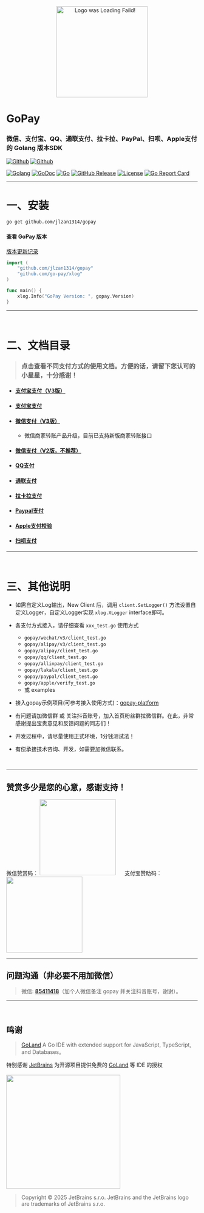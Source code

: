 <div align=center><img width="240" height="240" alt="Logo was Loading Faild!" src="logo.png"/></div>

# GoPay

### 微信、支付宝、QQ、通联支付、拉卡拉、PayPal、扫呗、Apple支付的 Golang 版本SDK

[![Github](https://img.shields.io/github/followers/iGoogle-ink?label=Follow&style=social)](https://github.com/iGoogle-ink)
[![Github](https://img.shields.io/github/forks/go-pay/gopay?label=Fork&style=social)](https://github.com/jlzan1314/gopay/fork)

[![Golang](https://img.shields.io/badge/golang-1.23+-brightgreen.svg)](https://golang.google.cn)
[![GoDoc](https://img.shields.io/badge/doc-pkg.go.dev-informational.svg)](https://pkg.go.dev/github.com/jlzan1314/gopay)
[![Go](https://github.com/jlzan1314/gopay/actions/workflows/go.yml/badge.svg)](https://github.com/jlzan1314/gopay/actions/workflows/go.yml)
[![GitHub Release](https://img.shields.io/github/v/release/go-pay/gopay)](https://github.com/jlzan1314/gopay/releases)
[![License](https://img.shields.io/github/license/go-pay/gopay)](https://www.apache.org/licenses/LICENSE-2.0)
[![Go Report Card](https://goreportcard.com/badge/github.com/jlzan1314/gopay)](https://goreportcard.com/report/github.com/jlzan1314/gopay)

---

# 一、安装

```bash
go get github.com/jlzan1314/gopay
```

#### 查看 GoPay 版本

  [版本更新记录](https://github.com/jlzan1314/gopay/blob/main/release_note.md)

```go
import (
    "github.com/jlzan1314/gopay"
    "github.com/go-pay/xlog"
)

func main() {
    xlog.Info("GoPay Version: ", gopay.Version)
}
```

---

<br>

# 二、文档目录

> ### 点击查看不同支付方式的使用文档。方便的话，请留下您认可的小星星，十分感谢！

* #### [支付宝支付（V3版）](https://github.com/jlzan1314/gopay/blob/main/doc/alipay_v3.md)
* #### [支付宝支付](https://github.com/jlzan1314/gopay/blob/main/doc/alipay.md)
* #### [微信支付（V3版）](https://github.com/jlzan1314/gopay/blob/main/doc/wechat_v3.md)
  * 微信商家转账产品升级，目前已支持新版商家转账接口
* #### [微信支付（V2版，不推荐）](https://github.com/jlzan1314/gopay/blob/main/doc/wechat_v2.md)
* #### [QQ支付](https://github.com/jlzan1314/gopay/blob/main/doc/qq.md)
* #### [通联支付](https://github.com/jlzan1314/gopay/blob/main/doc/allinpay.md)
* #### [拉卡拉支付](https://github.com/jlzan1314/gopay/blob/main/doc/lakala.md)
* #### [Paypal支付](https://github.com/jlzan1314/gopay/blob/main/doc/paypal.md)
* #### [Apple支付校验](https://github.com/jlzan1314/gopay/blob/main/doc/apple.md)
* #### [扫呗支付](https://github.com/jlzan1314/gopay/blob/main/doc/saobei.md)

---

<br>

# 三、其他说明

* 如需自定义Log输出，New Client 后，调用 `client.SetLogger()` 方法设置自定义Logger，自定义Logger实现 `xlog.XLogger` interface即可。

* 各支付方式接入，请仔细查看 `xxx_test.go` 使用方式
    * `gopay/wechat/v3/client_test.go`
    * `gopay/alipay/v3/client_test.go`
    * `gopay/alipay/client_test.go`
    * `gopay/qq/client_test.go`
    * `gopay/allinpay/client_test.go`
    * `gopay/lakala/client_test.go`
    * `gopay/paypal/client_test.go`
    * `gopay/apple/verify_test.go`
    * 或 examples
* 接入gopay示例项目(可参考接入使用方式)：[gopay-platform](https://github.com/jlzan1314/gopay-platform)
* 有问题请加微信群 或 关注抖音账号，加入首页粉丝群拉微信群。在此，非常感谢提出宝贵意见和反馈问题的同志们！
* 开发过程中，请尽量使用正式环境，1分钱测试法！
* 有偿承接技术咨询、开发，如需要加微信联系。

<br>

---

## 赞赏多少是您的心意，感谢支持！

微信赞赏码： <img width="200" height="200" src=".github/zanshang.png"/>
&nbsp;&nbsp;&nbsp;&nbsp;
支付宝赞助码： <img width="200" height="200" src=".github/zanshang_zfb.png"/>

---

## 问题沟通（非必要不用加微信）
> 微信: **[85411418](.github/wechat_jerry.png)**（加个人微信备注 gopay 并关注抖音账号，谢谢）。

[//]: # (关注抖音：)

[//]: # (<img width="240" height="240" src=".github/douyin_jerry.png"/>)

[//]: # (&nbsp;&nbsp;&nbsp;&nbsp;QQ群：)

[//]: # (<img width="240" height="240" src=".github/wx_gopay.png"/>)

---

<br>

## 鸣谢

> [GoLand](https://www.jetbrains.com/go/?from=gopay) A Go IDE with extended support for JavaScript, TypeScript, and Databases。

特别感谢 [JetBrains](https://www.jetbrains.com/?from=gopay) 为开源项目提供免费的 [GoLand](https://www.jetbrains.com/go/?from=gopay) 等 IDE 的授权  
<br>
[<img src=".github/jetbrains.png" width="300"/>](https://www.jetbrains.com/?from=gopay)

> Copyright © 2025 JetBrains s.r.o. JetBrains and the JetBrains logo are trademarks of JetBrains s.r.o.